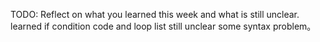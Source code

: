 TODO: Reflect on what you learned this week and what is still unclear.
learned if condition code and loop list
still unclear some syntax problem。